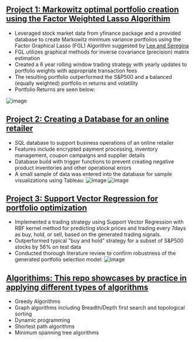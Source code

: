 ## [Project 1: Markowitz optimal portfolio creation using the Factor Weighted Lasso Algorithim](https://github.com/HJohnson71/Glasso-Project)
- Leveraged stock market data from yfinance package and a provided database to create Markowitz minimum variance portfolios using the Factor Graphical Lasso (FGL) Algorithm  suggested by [Lee and Seregina](https://academic.oup.com/jfec/article-abstract/22/3/670/7116303?redirectedFrom=fulltext)
- FGL utilizes graphical methods for inverse covariance (precision) matrix estimation
- Created a 6 year rolling window trading strategy with yearly updates to portfolio weights with appropriate transaction fees
- The resulting portfolio outperformed the S&P500 and a balanced (equally weighted) portfolio in returns and volatility
- Portfolio Returns are seen below:

![image](https://github.com/user-attachments/assets/ea0dc1e6-d8fa-4080-87c1-ac940788d4b3)

## [Project 2: Creating a Database for an online retailer](https://github.com/HJohnson71/Online-Retailer-Database-Creation)
- SQL database to support business operations of an online retailer
- Features include encrypted payment processing, inventory management, coupon campaigns and supplier details
- Database build with trigger functions to prevent creating negative product inventories and other operational errors
- A small sample of data was entered into the database for sample visualizations using Tableau:
![image](https://github.com/user-attachments/assets/cb77513a-e9d7-499d-87ce-12831bf84ac4) ![image](https://github.com/user-attachments/assets/27e15dd1-b10f-4489-b3c5-4249034b8060)

## [Project 3: Support Vector Regression for portfolio optimization](https://github.com/smithjesse3/Trading-Strategy)
- Implemented a trading strategy using Support Vector Regression with RBF kernel method for predicting stock prices and trading every 7days as buy, hold, or sell, based on the generated trading signals.
- Outperformed typical "buy and hold" strategy for a subset of S&P500 stocks by 56% on test data
- Conducted thorough literature review to confirm robustness of the generated portfolio selection model:
![image](https://github.com/user-attachments/assets/e7bb2345-d259-4e8a-9dba-fa3728ce483b)

## [Algorithims: This repo showcases by practice in applying different types of algorithms](https://github.com/HJohnson71/Algorithms)
- Greedy Algorithms
- Graph algorithms including Breadth/Depth first search and topological sorting
- Dynamic programming
- Shortest path algorithms
- Minimum spanning tree algorithms
